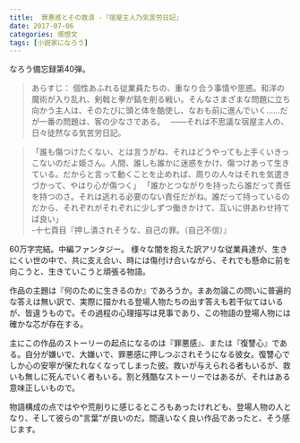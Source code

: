 ```yaml
---
title:  罪悪感とその救済 -『宿屋主人乃気苦労日記』
date: 2017-07-06
categories: 感想文
tags: [小説家になろう]
---
```

なろう備忘録第40弾。

> あらすじ：
個性あふれる従業員たちの、重なり合う事情や思惑。和洋の魔術が入り乱れ、剣戟と拳が鎬を削る戦い。そんなさまざまな問題に立ち向かう主人は、そのたびに頭と体を酷使し、なおも前に進んでいく……だが一番の問題は、客の少なさである。　
――それは不思議な宿屋主人の、日々徒然なる気苦労日記。

 

>「誰も傷つけたくない、とは言うがね、それはどうやっても上手くいきっこないのだよ姫さん。人間、誰しも誰かに迷惑をかけ、傷つけあって生きている。だからと言って動くことを止めれば、周りの人々はそれを気遣きづかって、やはり心が傷つく」
「誰かとつながりを持ったら誰だって責任を持つのさ。それは逃れる必要のない責任だがね。誰だって持っているのだから、それぞれがそれぞれに少しずつ働きかけて、互いに併あわせ持てば良い」<br>
-十七頁目『押し潰されそうな、自己の罪。（自己不信）』



60万字完結。中編ファンタジー。
様々な闇を抱えた訳アリな従業員達が、生きにくい世の中で、共に支え合い、時には傷付け合いながら、それでも懸命に前を向こうと、生きていこうと頑張る物語。

作品の主題は『何のために生きるのか』であろうか。まあ勿論この問いに普遍的な答えは無い訳で、実際に描かれる登場人物たちの出す答えも若干似てはいるが、皆違うもので。その過程の心理描写は見事であり、この物語の登場人物には確かな芯が存在する。

主にこの作品のストーリーの起点になるのは『罪悪感』、または『復讐心』である。自分が嫌いで、大嫌いで、罪悪感に押しつぶされそうになる彼女。復讐心でしか心の安寧が保たれなくなってしまった彼。救いが与えられる者もいるが、救いも無しに死んでいく者もいる。割と残酷なストーリーではあるが、それはある意味正しいもので。

物語構成の点ではやや荒削りに感じるところもあったけれども、登場人物の人となり、そして彼らの"言葉"が良いのだ。間違いなく良い作品であったと、そう感じます。